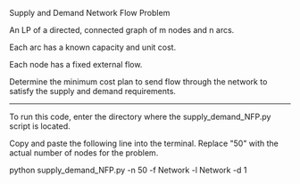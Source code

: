 Supply and Demand Network Flow Problem

An LP of a directed, connected graph of m nodes and n arcs. 

Each arc has a known capacity and unit cost. 

Each node has a fixed external flow.

Determine the minimum cost plan to send flow through the network to satisfy the supply and demand requirements. 

--------------------------------------------------------------------------------------------

To run this code, enter the directory where the supply_demand_NFP.py script is located.

Copy and paste the following line into the terminal. Replace "50" with the actual number of nodes for the problem.

python supply_demand_NFP.py -n 50 -f Network -l Network -d 1
